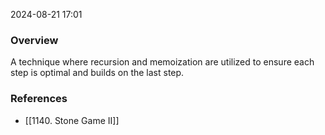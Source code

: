 
2024-08-21 17:01

### Overview
A technique where recursion and memoization are utilized to ensure each step is optimal and builds on the last step.

### References
- [[1140. Stone Game II]]

